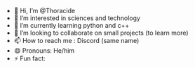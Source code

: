 - 👋 Hi, I’m @Thoracide
- 👀 I’m interested in sciences and technology
- 🌱 I’m currently learning python and c++
- 💞️ I’m looking to collaborate on small projects (to learn more)
- 📫 How to reach me : Discord (same name)
- 😄 Pronouns: He/him
- ⚡ Fun fact: 

<!---
Thoracide/Thoracide is a ✨ special ✨ repository because its `README.md` (this file) appears on your GitHub profile.
You can click the Preview link to take a look at your changes.
--->
